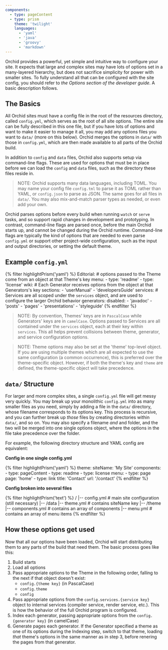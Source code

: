 ```yaml
---
components:
  - type: pageContent
  - type: prism
    theme: 'twilight'
    languages:
      - 'yaml'
      - 'java'
      - 'groovy'
      - 'markdown'
---
```


Orchid provides a powerful, yet simple and intuitive way to configure your site. It expects that large and complex sites
may have lots of options set in a many-layered hierarchy, but does not sacrifice simplicity for power with smaller 
sites. To fully understand all that can be configured with the site config, you should refer to _the Options section of
the developer guide_. A basic description follows.

## The Basics

All Orchid sites must have a config file in the root of the resources directory, called `config.yml`, which serves as 
the root of all site options. The entire site can be fully described in this one file, but if you have lots of options
and want to make it easier to manage it all, you may add any options files you want to `data/` (more on this below).
Orchid merges the options in `data/` with those in `config.yml`, which are then made available to all parts of the 
Orchid build.

In addition to `config` and `data` files, Orchid also supports setup via command-line flags. These are used for 
options that must be in place before we can load the `config` and `data` files, such as the directory these files reside
in. 

> NOTE: Orchid supports many data languages, including TOML. You may name your config file `config.tml` to parse it as
> TOML rather than YAML, or `config.json` to parse as JSON. The same goes for all files in `data/`. You may also 
> mix-and-match parser types as needed, or even add your own.

Orchid parses options before every build when running `watch` or `serve` tasks, and so support rapid changes in 
development and prototyping. In contrast, command-line flags are parsed once, before the main Orchid starts up, and 
cannot be changed during the Orchid runtime. Command-line flags are typically the kind of options that are needed to 
even parse `config.yml` or support other project-wide configuration, such as the input and output directories, or 
setting the default theme.   

## Example `config.yml`

{% filter highlightPrism('yaml') %}
Editorial: # options passed to the Theme come from an object at that Theme's key
  menu: 
    - type: 'readme' 
    - type: 'license' 
wiki: # Each Generator receives options from the object at that Generators's key 
  sections:
    - 'userManual'
    - 'developersGuide'
services: # Services are all scoped under the `services` object, and are used to configure the larger Orchid behavior
  generators:
    disabled:
      - 'javadoc'
      - 'posts'
      - 'pages'
      - 'presentations'
      - 'styleguide'
{% endfilter %}

> NOTE: By convention, Themes' keys are in `PascalCase` while Generators' keys are in `camelCase`. Options passed to 
> Services are all contained under the `services` object, each at their key within `services`. This all helps prevent 
> collisions between theme, generator, and service configuration options. 

> NOTE: Theme options may also be set at the 'theme' top-level object. If you are using multiple themes which are all
> expected to use the same configuration (a common occurrence), this is preferred over the theme-specific object. 
> However, if both the theme's key and `theme` are defined, the theme-specific object will take precedence.   

## `data/` Structure 

For larger and more complex sites, a single `config.yml` file will get messy very quickly. You may break up your 
monolithic `config.yml` into as many smaller files as you need, simply by adding a file in the `data/` directory, whose
filename corresponds to its options key. This process is recursive, and you can further break up _those_ files by 
creating directories within `data/`, and so on. You may also specify a filename _and_ and folder, and the two will be 
merged into one single options object, where the options in the file take precedence over the folder. 

For example, the following directory structure and YAML config are equivalent:

**Config in one single config.yml**

{% filter highlightPrism('yaml') %}
theme:
    siteName: 'My Site'
    components:
        - type: pageContent
        - type: readme
        - type: license
    menu:
        - type: page
          page: 'home'
        - type: link
          title: 'Contact'
          url: '/contact'
{% endfilter %}

**Config broken into several files**

{% filter highlightPrism('text') %}
/
|-- config.yml # main site configuration (still necessary)
|-- /data
    |-- theme.yml # contains siteName key
    |-- /theme
        |-- components.yml # contains an array of components
        |-- menu.yml # contains an array of menu items
{% endfilter %}

## How these options get used

Now that all our options have been loaded, Orchid will start distributing them to any parts of the build that need them. 
The basic process goes like this:

 1) Build starts
 2) Load all options
 3) Pass appropriate options to the Theme in the following order, falling to the next if that object doesn't exist:
    * `config.{theme key}` (in PascalCase)
    * `config.theme` 
    * `config` 
 4) Pass appropriate options from the `config.services.{service key}` object to internal services (compiler service, 
 render service, etc.). This is how the behavior of the full Orchid program is configured.
 5) Index each generator, passing appropriate options from the `config.{generator key}` (in camelCase)
 6) Generate pages each generator. If the Generator specified a theme as one of its options during the Indexing step, 
 switch to that theme, loading _that_ theme's options in the same manner as in step 3, before renering the pages from 
 that generator. 